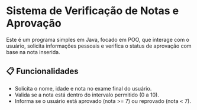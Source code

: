 # Sistema de Verificação de Notas e Aprovação

Este é um programa simples em Java, focado em POO, que interage com o usuário, solicita informações pessoais e verifica o status de aprovação com base na nota inserida.

## 📋 Funcionalidades

- Solicita o nome, idade e nota no exame final do usuário.
- Valida se a nota está dentro do intervalo permitido (0 a 10).
- Informa se o usuário está aprovado (nota >= 7) ou reprovado (nota < 7).
